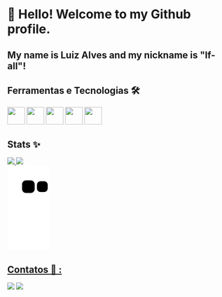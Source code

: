 # 👋 Hello! Welcome to my Github profile.
## My name is Luiz Alves and my nickname is "lf-all"!

## Ferramentas e Tecnologias 🛠

<img loading="lazy" src="https://cdn.jsdelivr.net/gh/devicons/devicon/icons/git/git-original.svg" width="40" height="40"/> <img src="https://cdn.jsdelivr.net/gh/devicons/devicon@latest/icons/azuresqldatabase/azuresqldatabase-original.svg" width="40" height="40" /> 
            <img src="https://cdn.jsdelivr.net/gh/devicons/devicon@latest/icons/css3/css3-original-wordmark.svg" width="40" height="40" /> 
            <img src="https://cdn.jsdelivr.net/gh/devicons/devicon@latest/icons/javascript/javascript-original.svg" width="40" height="40" /> 
            <img src="https://cdn.jsdelivr.net/gh/devicons/devicon@latest/icons/java/java-original-wordmark.svg" width="40" height="40" />
          
          
<h2> Stats ✨  </h2>
<div>
<a href="https://github.com/seu-usuário-aqui">
<img loading="lazy" height="180em" src="https://github-readme-stats.vercel.app/api/top-langs/?username=lf-all&layout=compact&langs_count=7&theme=dracula"/>
<img loading="lazy" height="180em" src="https://github-readme-stats.vercel.app/api?username=lf-all&show_icons=true&theme=dracula&include_all_commits=true&count_private=true"/>
</div>

<picture>
  <source media="(prefers-color-scheme: dark)" srcset="https://raw.githubusercontent.com/lf-all/lf-all/output/github-contribution-grid-snake-dark.svg">
  <source media="(prefers-color-scheme: light)" srcset="https://raw.githubusercontent.com/lf-all/lf-all/output/github-contribution-grid-snake.svg">
  <img alt="github contribution grid snake animation" src="https://raw.githubusercontent.com/lf-all/lf-all/output/github-contribution-grid-snake.svg">
</picture>
            
## Contatos 📩 :

<div>
<a href = "mailto:=lfalves@hotmail.com.br"><img loading="lazy" src="https://img.shields.io/badge/Gmail-D14836?style=for-the-badge&logo=gmail&logoColor=white" target="_blank"></a> 
<a href="http://www.linkedin.com/in/lfall" target="_blank"><img loading="lazy" src="https://img.shields.io/badge/-LinkedIn-%230077B5?style=for-the-badge&logo=linkedin&logoColor=white" target="_blank"></a>    
</div>

